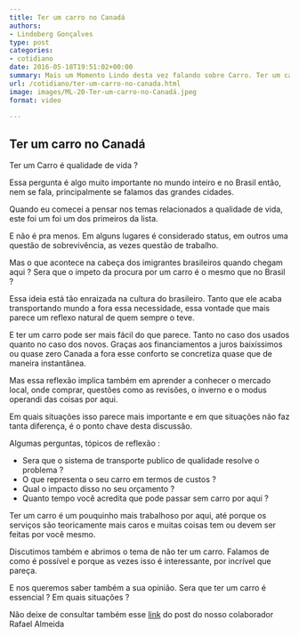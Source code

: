 ```yaml
---
title: Ter um carro no Canadá
authors:
- Lindoberg Gonçalves
type: post
categories:
- cotidiano
date: 2016-05-18T19:51:02+00:00
summary: Mais um Momento Lindo desta vez falando sobre Carro. Ter um carro no Canadá representa qualidade de vida ? Como ter ou não um carro afeta a sua vida, em termos de deslocamento, custos, trabalho e muito mais.
url: /cotidiano/ter-um-carro-no-canada.html
image: images/ML-20-Ter-um-carro-no-Canadá.jpeg
format: video

---
```

## Ter um carro no Canadá

Ter um Carro é qualidade de vida ?

Essa pergunta é algo muito importante no mundo inteiro e no Brasil então, nem se fala, principalmente se falamos das grandes cidades.

Quando eu comecei a pensar nos temas relacionados a qualidade de vida, este foi um foi um dos primeiros da lista.

E não é pra menos. Em alguns lugares é considerado status, em outros uma questão de sobrevivência, as vezes questão de trabalho.

Mas o que acontece na cabeça dos imigrantes brasileiros quando chegam aqui ? Sera que o impeto da procura por um carro é o mesmo que no Brasil ?

Essa ideia está tão enraizada na cultura do brasileiro. Tanto que ele acaba transportando mundo a fora essa necessidade, essa vontade que mais parece um reflexo natural de quem sempre o teve.

E ter um carro pode ser mais fácil do que parece. Tanto no caso dos usados quanto no caso dos novos. Graças aos financiamentos a juros baixíssimos ou quase zero Canada a fora esse conforto se concretiza quase que de maneira instantânea.

Mas essa reflexão implica também em aprender a conhecer o mercado local, onde comprar, questões como as revisões, o inverno e o modus operandi das coisas por aqui.

Em quais situações isso parece mais importante e em que situações não faz tanta diferença, é o ponto chave desta discussão.

Algumas perguntas, tópicos de reflexão :

  * Sera que o sistema de transporte publico de qualidade resolve o problema ?
  * O que representa o seu carro em termos de custos ?
  * Qual o impacto disso no seu orçamento ?
  * Quanto tempo você acredita que pode passar sem carro por aqui ?

Ter um carro é um pouquinho mais trabalhoso por aqui, até porque os serviços são teoricamente mais caros e muitas coisas tem ou devem ser feitas por você mesmo.

Discutimos também e abrimos o tema de não ter um carro.
Falamos de como é possível e porque as vezes isso é interessante, por incrível que pareça.

E nos queremos saber também a sua opinião.
Sera que ter um carro é essencial ?
Em quais situações ?

Não deixe de consultar também esse <a href="http://www.canadaagora.com/rafael/comprado-um-carro-de-particular.html" target="_blank">link</a> do post do nosso colaborador Rafael Almeida